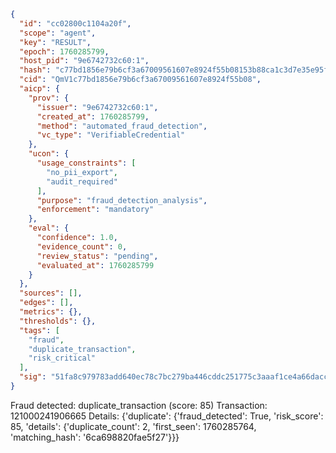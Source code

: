 ```json
{
  "id": "cc02800c1104a20f",
  "scope": "agent",
  "key": "RESULT",
  "epoch": 1760285799,
  "host_pid": "9e6742732c60:1",
  "hash": "c77bd1856e79b6cf3a67009561607e8924f55b08153b88ca1c3d7e35e95f3ec8",
  "cid": "QmV1c77bd1856e79b6cf3a67009561607e8924f55b08",
  "aicp": {
    "prov": {
      "issuer": "9e6742732c60:1",
      "created_at": 1760285799,
      "method": "automated_fraud_detection",
      "vc_type": "VerifiableCredential"
    },
    "ucon": {
      "usage_constraints": [
        "no_pii_export",
        "audit_required"
      ],
      "purpose": "fraud_detection_analysis",
      "enforcement": "mandatory"
    },
    "eval": {
      "confidence": 1.0,
      "evidence_count": 0,
      "review_status": "pending",
      "evaluated_at": 1760285799
    }
  },
  "sources": [],
  "edges": [],
  "metrics": {},
  "thresholds": {},
  "tags": [
    "fraud",
    "duplicate_transaction",
    "risk_critical"
  ],
  "sig": "51fa8c979783add640ec78c7bc279ba446cddc251775c3aaaf1ce4a66daccc64"
}
```

Fraud detected: duplicate_transaction (score: 85)
Transaction: 121000241906665
Details: {'duplicate': {'fraud_detected': True, 'risk_score': 85, 'details': {'duplicate_count': 2, 'first_seen': 1760285764, 'matching_hash': '6ca698820fae5f27'}}}